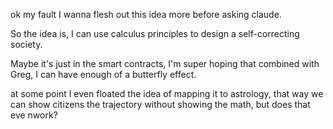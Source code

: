 ok my fault I wanna flesh out this idea more before asking claude.

So the idea is, I can use calculus principles to design a self-correcting society.

Maybe it's just in the smart contracts, I'm super hoping that combined with Greg, I can have enough of a butterfly effect.

at some point I even floated the idea of mapping it to astrology, that way we can show citizens the trajectory without showing the math, but does that eve nwork?
